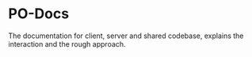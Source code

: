 # PO-Docs
The documentation for client, server and shared codebase, explains the interaction and the rough approach. 
